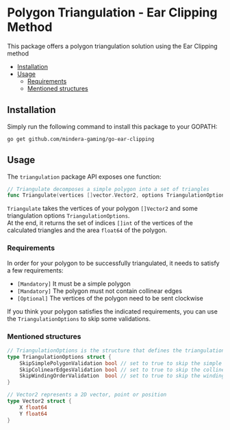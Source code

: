 # Polygon Triangulation - Ear Clipping Method
This package offers a polygon triangulation solution using the Ear Clipping method

- [Installation](#installation)
- [Usage](#usage)
    - [Requirements](#mequirements)
    - [Mentioned structures](#mentioned-structures)


## Installation

Simply run the following command to install this package to your GOPATH:
```shell
go get github.com/mindera-gaming/go-ear-clipping
```


## Usage

The `triangulation` package API exposes one function:

```go
// Triangulate decomposes a simple polygon into a set of triangles
func Triangulate(vertices []vector.Vector2, options TriangulationOptions) (triangles []int, area float64, err error)
```

`Triangulate` takes the vertices of your polygon `[]Vector2` and some triangulation options `TriangulationOptions`.  
At the end, it returns the set of indices `[]int` of the vertices of the calculated triangles and the area `float64` of the polygon.


### Requirements

In order for your polygon to be successfully triangulated, it needs to satisfy a few requirements:

- `[Mandatory]` It must be a simple polygon
- `[Mandatory]` The polygon must not contain collinear edges
- `[Optional]` The vertices of the polygon need to be sent clockwise

If you think your polygon satisfies the indicated requirements, you can use the `TriangulationOptions` to skip some validations.


### Mentioned structures

```go
// TriangulationOptions is the structure that defines the triangulation options
type TriangulationOptions struct {
	SkipSimplePolygonValidation bool // set to true to skip the simple polygon verification
	SkipColinearEdgesValidation bool // set to true to skip the collinear edge verification
	SkipWindingOrderValidation  bool // set to true to skip the winding order verification
}

// Vector2 represents a 2D vector, point or position
type Vector2 struct {
    X float64
	Y float64
}
```
